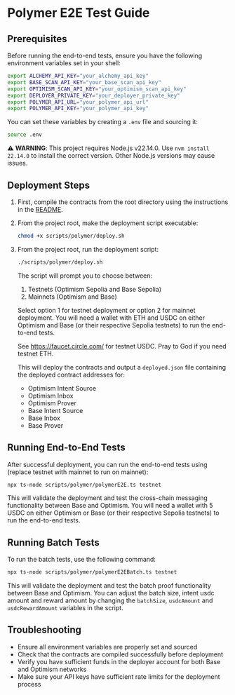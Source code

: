 # Polymer E2E Test Guide

## Prerequisites

Before running the end-to-end tests, ensure you have the following environment variables set in your shell:

```bash
export ALCHEMY_API_KEY="your_alchemy_api_key"
export BASE_SCAN_API_KEY="your_base_scan_api_key"
export OPTIMISM_SCAN_API_KEY="your_optimism_scan_api_key"
export DEPLOYER_PRIVATE_KEY="your_deployer_private_key"
export POLYMER_API_URL="your_polymer_api_url"
export POLYMER_API_KEY="your_polymer_api_key"
```

You can set these variables by creating a `.env` file and sourcing it:

```bash
source .env
```

⚠️ **WARNING**: This project requires Node.js v22.14.0. Use `nvm install 22.14.0` to install the correct version. Other Node.js versions may cause issues.

## Deployment Steps

1. First, compile the contracts from the root directory using the instructions in the [README](../README.md).

2. From the project root, make the deployment script executable:

   ```bash
   chmod +x scripts/polymer/deploy.sh
   ```

3. From the project root, run the deployment script:

   ```bash
   ./scripts/polymer/deploy.sh
   ```

   The script will prompt you to choose between:

   1. Testnets (Optimism Sepolia and Base Sepolia)
   2. Mainnets (Optimism and Base)

   Select option 1 for testnet deployment or option 2 for mainnet deployment. You will need a wallet with ETH and USDC on either Optimism and Base (or their respective Sepolia testnets) to run the end-to-end tests.

   See https://faucet.circle.com/ for testnet USDC. Pray to God if you need testnet ETH.

   This will deploy the contracts and output a `deployed.json` file containing the deployed contract addresses for:

   - Optimism Intent Source
   - Optimism Inbox
   - Optimism Prover
   - Base Intent Source
   - Base Inbox
   - Base Prover

## Running End-to-End Tests

After successful deployment, you can run the end-to-end tests using (replace testnet with mainnet to run on mainnet):

```bash
npx ts-node scripts/polymer/polymerE2E.ts testnet
```

This will validate the deployment and test the cross-chain messaging functionality between Base and Optimism. You will need a wallet with 5 USDC on either Optimism or Base (or their respective Sepolia testnets) to run the end-to-end tests.

## Running Batch Tests

To run the batch tests, use the following command:

```bash
npx ts-node scripts/polymer/polymerE2EBatch.ts testnet
```

This will validate the deployment and test the batch proof functionality between Base and Optimism. You can adjust the batch size, intent usdc amount and reward amount by changing the `batchSize`, `usdcAmount` and `usdcRewardAmount` variables in the script.

## Troubleshooting

- Ensure all environment variables are properly set and sourced
- Check that the contracts are compiled successfully before deployment
- Verify you have sufficient funds in the deployer account for both Base and Optimism networks
- Make sure your API keys have sufficient rate limits for the deployment process

